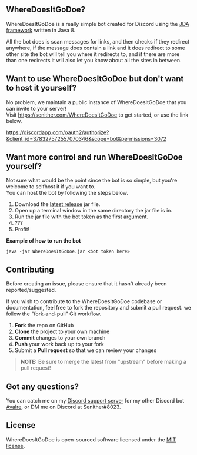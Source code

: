 ## WhereDoesItGoDoe?

WhereDoesItGoDoe is a really simple bot created for Discord using the [JDA framework](https://github.com/DV8FromTheWorld/JDA) written in Java 8.

All the bot does is scan messages for links, and then checks if they redirect anywhere, if the message does contain a link and it does redirect to some other site the bot will tell you where it redirects to, and if there are more than one redirects it will also let you know about all the sites in between.

## Want to use WhereDoesItGoDoe but don't want to host it yourself?

No problem, we maintain a public instance of WhereDoesItGoDoe that you can invite to your server!
<br>Visit https://senither.com/WhereDoesItGoDoe to get started, or use the link below.

https://discordapp.com/oauth2/authorize?&client_id=378327572557070346&scope=bot&permissions=3072

## Want more control and run WhereDoesItGoDoe yourself?

Not sure what would be the point since the bot is so simple, but you're welcome to selfhost it if you want to.
<br>You can host the bot by following the steps below.

 1. Download the [latest release](https://github.com/Senither/WhereDoesItGoDoe/releases) jar file.
 2. Open up a terminal window in the same directory the jar file is in.
 3. Run the jar file with the bot token as the first argument.
 4. ???
 5. Profit!

**Example of how to run the bot**

    java -jar WhereDoesItGoDoe.jar <bot token here>

## Contributing

Before creating an issue, please ensure that it hasn't already been reported/suggested.

If you wish to contribute to the WhereDoesItGoDoe codebase or documentation, feel free to fork the repository and submit a
pull request. we follow the "fork-and-pull" Git workflow.

 1. **Fork** the repo on GitHub
 2. **Clone** the project to your own machine
 3. **Commit** changes to your own branch
 4. **Push** your work back up to your fork
 5. Submit a **Pull request** so that we can review your changes

> **NOTE:** Be sure to merge the latest from "upstream" before making a pull request!

## Got any questions?

You can catch me on my [Discord support server](https://discord.gg/ZpJDKzf) for my other Discord bot [AvaIre](https://github.com/avaire), or DM me on Discord at Senither#8023.

## License

WhereDoesItGoDoe is open-sourced software licensed under the [MIT license](http://opensource.org/licenses/MIT).
